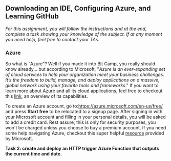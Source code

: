 ## Downloading an IDE, Configuring Azure, and Learning GitHub

*For this assignment, you will follow the instructions and at the end, complete a task showing your knowledge of the subject. If at any moment you need help, feel free to contact your TAs.*

### Azure

So what is "Azure"? Well if you made it into Bit Camp, you really should know already... but according to Microsoft, "*Azure is an ever-expanding set of cloud services to help your organization meet your business challenges. It’s the freedom to build, manage, and deploy applications on a massive, global network using your favorite tools and frameworks*." If you want to learn more about Azure and all its cloud applications, feel free to checkout this [link](https://azure.microsoft.com/en-us/overview/what-is-azure/), an overview of its capabilities.



To create an Azure account, go to:https://azure.microsoft.com/en-us/free/ and press **Start free** to be relocated to a signup page. After signing in with your Microsoft account and filling in your personal details, you will be asked to add a credit card. Rest assure, this is only for security purposes, you won't be charged unless you choose to buy a premium account. If you need some help navigating Azure, checkout this super helpful [resource](https://azure.microsoft.com/en-us/get-started/) provided by Microsoft.



**Task 2: create and deploy an HTTP trigger Azure Function that outputs the current time and date.**
